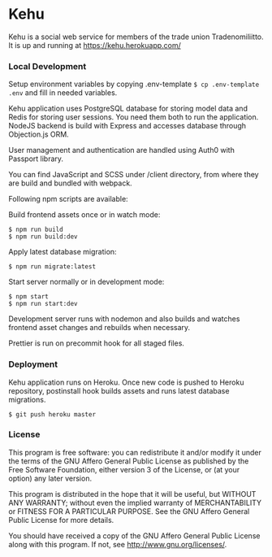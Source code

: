 # Kehu

Kehu is a social web service for members of the trade union Tradenomiliitto. It is up and running at https://kehu.herokuapp.com/

### Local Development

Setup environment variables by copying .env-template `$ cp .env-template .env` and fill in needed variables.

Kehu application uses PostgreSQL database for storing model data and Redis for storing user sessions. You need them both
to run the application. NodeJS backend is build with Express and accesses database through Objection.js ORM.

User management and authentication are handled using Auth0 with Passport library.

You can find JavaScript and SCSS under /client directory, from where they are build and bundled with webpack.

Following npm scripts are available:

Build frontend assets once or in watch mode:

```
$ npm run build
$ npm run build:dev
```

Apply latest database migration:

```
$ npm run migrate:latest
```

Start server normally or in development mode:

```
$ npm start
$ npm run start:dev
```

Development server runs with nodemon and also builds and watches frontend asset changes and rebuilds when necessary.

Prettier is run on precommit hook for all staged files.

### Deployment

Kehu application runs on Heroku. Once new code is pushed to Heroku repository, postinstall hook builds assets and runs
latest database migrations.

```
$ git push heroku master
```

### License

This program is free software: you can redistribute it and/or modify it under the terms of the GNU Affero General Public License as published by the Free Software Foundation, either version 3 of the License, or (at your option) any later version.

This program is distributed in the hope that it will be useful, but WITHOUT ANY WARRANTY; without even the implied warranty of MERCHANTABILITY or FITNESS FOR A PARTICULAR PURPOSE. See the GNU Affero General Public License for more details.

You should have received a copy of the GNU Affero General Public License along with this program. If not, see http://www.gnu.org/licenses/.
